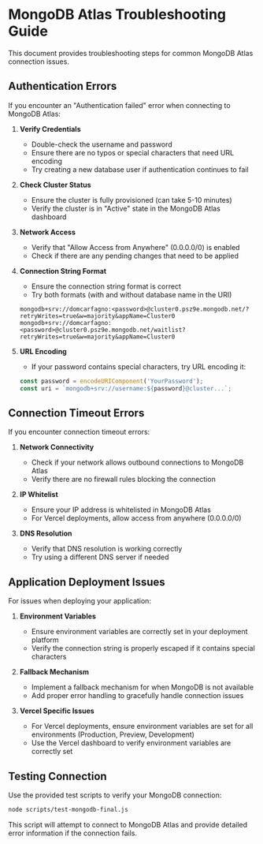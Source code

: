# MongoDB Atlas Troubleshooting Guide

This document provides troubleshooting steps for common MongoDB Atlas connection issues.

## Authentication Errors

If you encounter an "Authentication failed" error when connecting to MongoDB Atlas:

1. **Verify Credentials**
   - Double-check the username and password
   - Ensure there are no typos or special characters that need URL encoding
   - Try creating a new database user if authentication continues to fail

2. **Check Cluster Status**
   - Ensure the cluster is fully provisioned (can take 5-10 minutes)
   - Verify the cluster is in "Active" state in the MongoDB Atlas dashboard

3. **Network Access**
   - Verify that "Allow Access from Anywhere" (0.0.0.0/0) is enabled
   - Check if there are any pending changes that need to be applied

4. **Connection String Format**
   - Ensure the connection string format is correct
   - Try both formats (with and without database name in the URI)
   ```
   mongodb+srv://domcarfagno:<password>@cluster0.psz9e.mongodb.net/?retryWrites=true&w=majority&appName=Cluster0
   mongodb+srv://domcarfagno:<password>@cluster0.psz9e.mongodb.net/waitlist?retryWrites=true&w=majority&appName=Cluster0
   ```

5. **URL Encoding**
   - If your password contains special characters, try URL encoding it:
   ```javascript
   const password = encodeURIComponent('YourPassword');
   const uri = `mongodb+srv://username:${password}@cluster...`;
   ```

## Connection Timeout Errors

If you encounter connection timeout errors:

1. **Network Connectivity**
   - Check if your network allows outbound connections to MongoDB Atlas
   - Verify there are no firewall rules blocking the connection

2. **IP Whitelist**
   - Ensure your IP address is whitelisted in MongoDB Atlas
   - For Vercel deployments, allow access from anywhere (0.0.0.0/0)

3. **DNS Resolution**
   - Verify that DNS resolution is working correctly
   - Try using a different DNS server if needed

## Application Deployment Issues

For issues when deploying your application:

1. **Environment Variables**
   - Ensure environment variables are correctly set in your deployment platform
   - Verify the connection string is properly escaped if it contains special characters

2. **Fallback Mechanism**
   - Implement a fallback mechanism for when MongoDB is not available
   - Add proper error handling to gracefully handle connection issues

3. **Vercel Specific Issues**
   - For Vercel deployments, ensure environment variables are set for all environments (Production, Preview, Development)
   - Use the Vercel dashboard to verify environment variables are correctly set

## Testing Connection

Use the provided test scripts to verify your MongoDB connection:

```bash
node scripts/test-mongodb-final.js
```

This script will attempt to connect to MongoDB Atlas and provide detailed error information if the connection fails.
